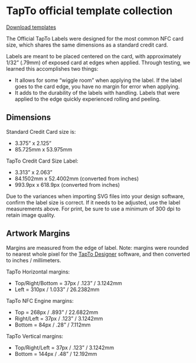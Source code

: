 # TapTo official template collection

[Download templates](../assets/templates/)

The Official TapTo Labels were designed for the most common NFC card size, which shares the same dimensions as a standard credit card.

Labels are meant to be placed centered on the card, with approximately 1/32” (.79mm) of exposed card at edges when applied. Through testing, we learned this accomplishes two things:
- It allows for some “wiggle room” when applying the label. If the label goes to the card edge, you have no margin for error when applying.
- It adds to the durability of the labels with handling. Labels that were applied to the edge quickly experienced rolling and peeling.

## Dimensions
Standard Credit Card size is:  
- 3.375” x 2.125”
- 85.725mm x 53.975mm

TapTo Credit Card Size Label:
- 3.313” x 2.063”
- 84.1502mm x 52.4002mm (converted from inches)
- 993.9px x 618.9px (converted from inches)

Due to the variances when importing SVG files into your design software, confirm the label size is correct. If it needs to be adjusted, use the label measurements above. For print, be sure to use a minimum of 300 dpi to retain image quality.

## Artwork Margins
Margins are measured from the edge of label.
Note: margins were rounded to nearest whole pixel for the [TapTo Designer](https://tapto-designer.netlify.app/) software, and then converted to inches / millimeters.

TapTo Horizontal margins:
- Top/Right/Bottom = 37px / .123” / 3.1242mm
- Left = 310px / 1.033” / 26.2382mm

TapTo NFC Engine margins:
- Top = 268px / .893” / 22.6822mm
- Right/Left = 37px / .123” / 3.1242mm
- Bottom = 84px / .28” / 7.112mm

TapTo Vertical margins:
- Top/Right/Left = 37px / .123” / 3.1242mm
- Bottom = 144px / .48” / 12.192mm